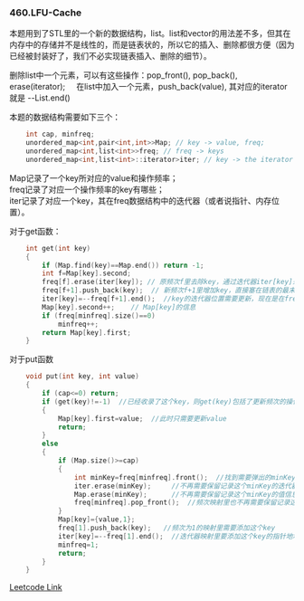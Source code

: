 ### 460.LFU-Cache

本题用到了STL里的一个新的数据结构，list。list和vector的用法差不多，但其在内存中的存储并不是线性的，而是链表状的，所以它的插入、删除都很方便（因为已经被封装好了，我们不必实现链表插入、删除的细节）。

删除list中一个元素，可以有这些操作：pop_front(), pop_back(), erase(iterator);     
在list中加入一个元素，push_back(value), 其对应的iterator就是 --List.end()

本题的数据结构需要如下三个：
```cpp
    int cap, minfreq;
    unordered_map<int,pair<int,int>>Map; // key -> value, freq;
    unordered_map<int,list<int>>freq; // freq -> keys
    unordered_map<int,list<int>::iterator>iter; // key -> the iterator of key in freq
```
Map记录了一个key所对应的value和操作频率；    
freq记录了对应一个操作频率的key有哪些；   
iter记录了对应一个key，其在freq数据结构中的迭代器（或者说指针、内存位置）。   

对于get函数：
```cpp
    int get(int key) 
    {
        if (Map.find(key)==Map.end()) return -1;
        int f=Map[key].second;
        freq[f].erase(iter[key]); // 原频次f里去除key，通过迭代器iter[key]来删除。
        freq[f+1].push_back(key);  // 新频次f+1里增加key，直接塞在链表的最末
        iter[key]=--freq[f+1].end();  //key的迭代器位置需要更新，现在是在freq[f+1]的链表末尾
        Map[key].second++;    // Map[key]的信息
        if (freq[minfreq].size()==0)
            minfreq++;
        return Map[key].first;
    }
```    

对于put函数
```cpp
    void put(int key, int value) 
    {
        if (cap<=0) return;
        if (get(key)!=-1)  //已经收录了这个key，则get(key)包括了更新频次的操作
        {
            Map[key].first=value;  //此时只需要更新value
            return;
        }
        else
        {
            if (Map.size()>=cap)
            {
                int minKey=freq[minfreq].front();  //找到需要弹出的minKey，位于freq[minfreq]链表的最前端
                iter.erase(minKey);     //不再需要保留记录这个minKey的迭代器地址
                Map.erase(minKey);      //不再需要保留记录这个minKey的值信息
                freq[minfreq].pop_front();  //频次映射里也不再需要保留记录这个minKey的频次信息
            }
            Map[key]={value,1};
            freq[1].push_back(key);   //频次为1的映射里需要添加这个key
            iter[key]=--freq[1].end();  //迭代器映射里要添加这个key的指针地址
            minfreq=1;
            return;
        }
    }
```


[Leetcode Link](https://leetcode.com/problems/lfu-cache)